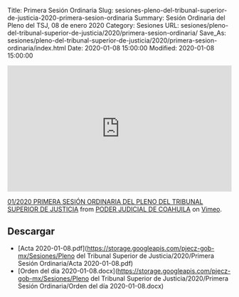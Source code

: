 Title: Primera Sesión Ordinaria
Slug: sesiones-pleno-del-tribunal-superior-de-justicia-2020-primera-sesion-ordinaria
Summary: Sesión Ordinaria del Pleno del TSJ, 08 de enero 2020
Category: Sesiones
URL: sesiones/pleno-del-tribunal-superior-de-justicia/2020/primera-sesion-ordinaria/
Save_As: sesiones/pleno-del-tribunal-superior-de-justicia/2020/primera-sesion-ordinaria/index.html
Date: 2020-01-08 15:00:00
Modified: 2020-01-08 15:00:00


<div style="padding:56.25% 0 0 0;position:relative;"><iframe src="https://player.vimeo.com/video/383536781" style="position:absolute;top:0;left:0;width:100%;height:100%;" frameborder="0" allow="autoplay; fullscreen" allowfullscreen></iframe></div><script src="https://player.vimeo.com/api/player.js"></script>
<p><a href="https://vimeo.com/383536781">01/2020 PRIMERA SESI&Oacute;N ORDINARIA DEL PLENO DEL TRIBUNAL SUPERIOR DE JUSTICIA</a> from <a href="https://vimeo.com/user103229504">PODER JUDICIAL DE COAHUILA</a> on <a href="https://vimeo.com">Vimeo</a>.</p>



## Descargar


* [Acta 2020-01-08.pdf](https://storage.googleapis.com/pjecz-gob-mx/Sesiones/Pleno del Tribunal Superior de Justicia/2020/Primera Sesión Ordinaria/Acta 2020-01-08.pdf)
* [Orden del día 2020-01-08.docx](https://storage.googleapis.com/pjecz-gob-mx/Sesiones/Pleno del Tribunal Superior de Justicia/2020/Primera Sesión Ordinaria/Orden del día 2020-01-08.docx)


